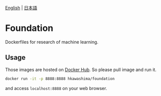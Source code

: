 [English](README.md) | [日本語](README.ja.md)

# Foundation
Dockerfiles for research of machine learning.


## Usage
Those images are hosted on [Docker Hub](https://hub.docker.com/r/hkawashima/foundation).
So please pull image and run it.

```sh
docker run -it -p 8888:8888 hkawashima/foundation
```

and access `localhost:8888` on your web browser.
